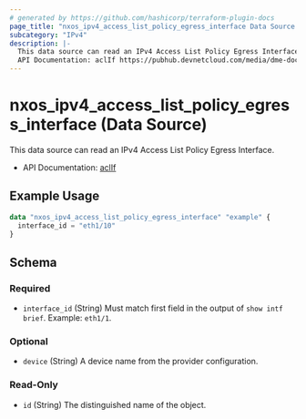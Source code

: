 ```yaml
---
# generated by https://github.com/hashicorp/terraform-plugin-docs
page_title: "nxos_ipv4_access_list_policy_egress_interface Data Source - terraform-provider-nxos"
subcategory: "IPv4"
description: |-
  This data source can read an IPv4 Access List Policy Egress Interface.
  API Documentation: aclIf https://pubhub.devnetcloud.com/media/dme-docs-10-2-2/docs/Security%20and%20Policing/acl:If/
---
```


# nxos_ipv4_access_list_policy_egress_interface (Data Source)

This data source can read an IPv4 Access List Policy Egress Interface.

- API Documentation: [aclIf](https://pubhub.devnetcloud.com/media/dme-docs-10-2-2/docs/Security%20and%20Policing/acl:If/)

## Example Usage

```terraform
data "nxos_ipv4_access_list_policy_egress_interface" "example" {
  interface_id = "eth1/10"
}
```

<!-- schema generated by tfplugindocs -->
## Schema

### Required

- `interface_id` (String) Must match first field in the output of `show intf brief`. Example: `eth1/1`.

### Optional

- `device` (String) A device name from the provider configuration.

### Read-Only

- `id` (String) The distinguished name of the object.


